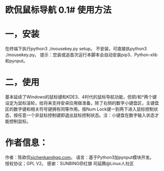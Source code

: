 # 欧侃鼠标导航 0.1# 使用方法
# 一，安装
在终端下执行python3 ./mousekey.py setup。
不安装，可直接执python3 ./mousekey.py。
提示：您装或追首次运行本脚本会自动安装pip3、Python-xlib和pynput。
# 二，使用
基本延续了Windows的鼠标键和KDE3、4时代的鼠标导航功能，但把/和*两个键设定为鼠标滚轮，给将来支持安卓应用做准备。除了右侧的数字小键盘区，主键盘区的数字键和相关符号键拥有同等作用。按Num Lock键一到两下进入鼠标控制状态，按任意一个非鼠标控制键即退出鼠标控制状态。注：小键盘在数字输入状态才能控制鼠标。
# 作者信息：
作者：陈欧侃<sjchenkan@qq.com>。
语言：基于Python3加pynput模块开发。
授权协议；GPL V2。
感谢：SUNBING@红旗
     司延腾@Linux人社区
